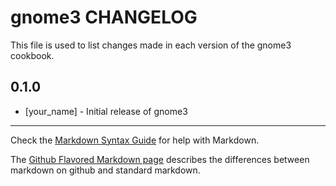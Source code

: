 gnome3 CHANGELOG
================

This file is used to list changes made in each version of the gnome3 cookbook.

0.1.0
-----
- [your_name] - Initial release of gnome3

- - -
Check the [Markdown Syntax Guide](http://daringfireball.net/projects/markdown/syntax) for help with Markdown.

The [Github Flavored Markdown page](http://github.github.com/github-flavored-markdown/) describes the differences between markdown on github and standard markdown.
